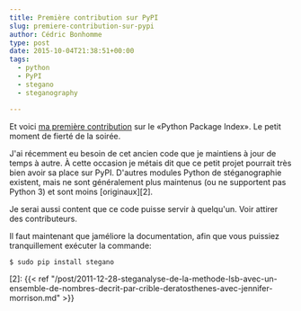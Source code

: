 ```yaml
---
title: Première contribution sur PyPI
slug: premiere-contribution-sur-pypi
author: Cédric Bonhomme
type: post
date: 2015-10-04T21:38:51+00:00
tags:
  - python
  - PyPI
  - stegano
  - steganography

---
```

Et voici [ma première contribution][1] sur le «Python Package Index».
Le petit moment de fierté de la soirée.

J'ai récemment eu besoin de cet ancien code que je maintiens à jour de temps à
autre. À cette occasion je métais dit que ce petit projet pourrait très bien
avoir sa place sur PyPI. D'autres modules Python de stéganographie existent,
mais ne sont généralement plus maintenus (ou ne supportent pas Python 3) et sont
moins [originaux][2].

Je serai aussi content que ce code puisse servir à quelqu'un. Voir attirer des
contributeurs.

Il faut maintenant que jaméliore la documentation, afin que vous puissiez
tranquillement exécuter la commande:

```bash
$ sudo pip install stegano
```

 [1]: https://pypi.python.org/pypi/stegano
 [2]: {{< ref "/post/2011-12-28-steganalyse-de-la-methode-lsb-avec-un-ensemble-de-nombres-decrit-par-crible-deratosthenes-avec-jennifer-morrison.md" >}}